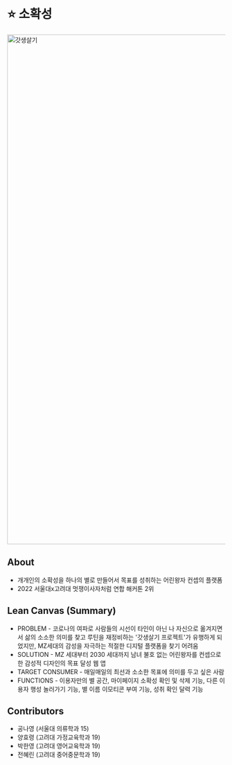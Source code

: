 # ⭐️ 소확성
<img width="1177" alt="갓생살기" src="https://user-images.githubusercontent.com/75147564/174636049-78393a93-ef0c-4b32-b0ae-4943b531959f.png">

## About
- 개개인의 소확성을 하나의 별로 만들어서 목표를 성취하는 어린왕자 컨셉의 플랫폼
- 2022 서울대x고려대 멋쟁이사자처럼 연합 해커톤 2위

## Lean Canvas (Summary)
- PROBLEM - 코로나의 여파로 사람들의 시선이 타인이 아닌 나 자신으로 옮겨지면서 삶의 소소한 의미를 찾고 루틴을 재정비하는 '갓생살기 프로젝트'가 유행하게 되었지만, MZ세대의 감성을 자극하는 적절한 디지털 플랫폼을 찾기 어려움
- SOLUTION - MZ 세대부터 2030 세대까지 남녀 불호 없는 어린왕자를 컨셉으로 한 감성적 디자인의 목표 달성 웹 앱
- TARGET CONSUMER - 매일매일의 최선과 소소한 목표에 의미를 두고 싶은 사람
- FUNCTIONS - 이용자만의 별 공간, 마이페이지 소확성 확인 및 삭제 기능, 다른 이용자 행성 놀러가기 기능, 별 이름 이모티콘 부여 기능, 성취 확인 달력 기능

## Contributors
- 공나영 (서울대 의류학과 15)
- 양효령 (고려대 가정교육학과 19)
- 박한영 (고려대 영어교육학과 19)
- 전혜린 (고려대 중어중문학과 19)
